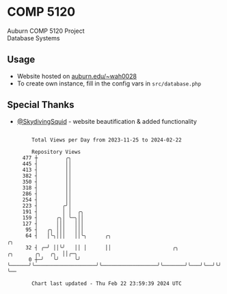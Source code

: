 # COMP 5120
Auburn COMP 5120 Project  
Database Systems

## Usage
- Website hosted on [auburn.edu/~wah0028](https://webhome.auburn.edu/~wah0028/)
- To create own instance, fill in the config vars in `src/database.php`

## Special Thanks
- [@SkydivingSquid](https://github.com/SkydivingSquid) - website beautification & added functionality

```

        Total Views per Day from 2023-11-25 to 2024-02-22

        Repository Views
     477 ┼         ╭╮
     445 ┤         ││
     413 ┤         ││
     382 ┤         ││
     350 ┤         ││
     318 ┤         ││
     286 ┤         ││
     254 ┤         ││
     223 ┤        ╭╯│
     191 ┤        │ │  ╭╮
     159 ┤      ╭╮│ ╰─╮││
     127 ┤      │││   │││
      95 ┤   ╭╮ │││   │││
      64 ┤   │╰╮│││   ││╰╮      ╭╮                                                          ╭╮
      32 ┤ ╭─╯ ││╰╯   ││ │      ││                    ╭╮                  ╭╮       ╭╮   ╭╮  ││╭─╮
       0 ┼─╯   ╰╯     ╰╯ ╰──────╯╰────────────────────╯╰──────────────────╯╰───────╯╰───╯╰──╯╰╯ ╰──

        Chart last updated - Thu Feb 22 23:59:39 2024 UTC
        
```

